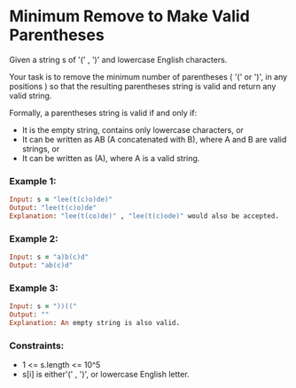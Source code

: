 # Minimum Remove to Make Valid Parentheses

Given a string s of '(' , ')' and lowercase English characters.

Your task is to remove the minimum number of parentheses ( '(' or ')', in any positions ) so that the resulting parentheses string is valid and return any valid string.

Formally, a parentheses string is valid if and only if:

- It is the empty string, contains only lowercase characters, or
- It can be written as AB (A concatenated with B), where A and B are valid strings, or
- It can be written as (A), where A is a valid string.

### Example 1:
```ruby
Input: s = "lee(t(c)o)de)"
Output: "lee(t(c)o)de"
Explanation: "lee(t(co)de)" , "lee(t(c)ode)" would also be accepted.
```
### Example 2:
```ruby
Input: s = "a)b(c)d"
Output: "ab(c)d"
```
### Example 3:
```ruby
Input: s = "))(("
Output: ""
Explanation: An empty string is also valid.
```
### Constraints:

- 1 <= s.length <= 10^5
- s[i] is either'(' , ')', or lowercase English letter.